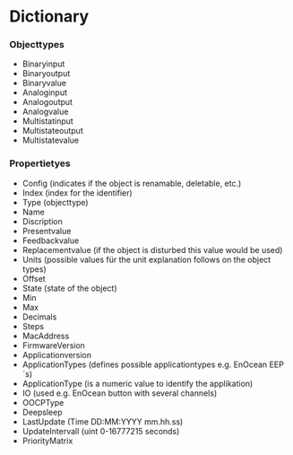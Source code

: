 # Dictionary

### Objecttypes

* Binaryinput
* Binaryoutput
* Binaryvalue
* Analoginput
* Analogoutput
* Analogvalue
* Multistatinput
* Multistateoutput
* Multistatevalue

### Propertietyes

* Config (indicates if the object is renamable, deletable, etc.)
* Index (index for the identifier)
* Type (objecttype)
* Name
* Discription
* Presentvalue
* Feedbackvalue
* Replacementvalue (if the object is disturbed this value would be used)
* Units (possible values für the unit explanation follows on the object types)
* Offset
* State (state of the object)
* Min
* Max
* Decimals
* Steps
* MacAddress
* FirmwareVersion
* Applicationversion
* ApplicationTypes (defines possible applicationtypes e.g. EnOcean EEP´s)
* ApplicationType (is a numeric value to identify the applikation)
* IO (used e.g. EnOcean button with several channels)
* OOCPType
* Deepsleep
* LastUpdate (Time DD:MM:YYYY mm.hh.ss)
* UpdateIntervall (uint 0-16777215 seconds)
* PriorityMatrix





